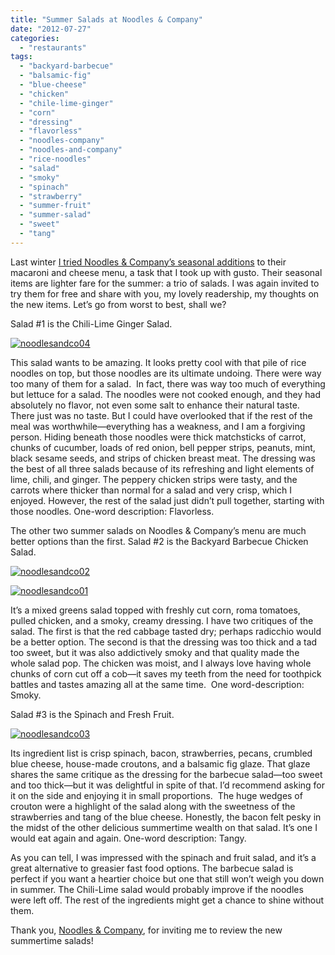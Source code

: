 ```yaml
---
title: "Summer Salads at Noodles & Company"
date: "2012-07-27"
categories:
  - "restaurants"
tags:
  - "backyard-barbecue"
  - "balsamic-fig"
  - "blue-cheese"
  - "chicken"
  - "chile-lime-ginger"
  - "corn"
  - "dressing"
  - "flavorless"
  - "noodles-company"
  - "noodles-and-company"
  - "rice-noodles"
  - "salad"
  - "smoky"
  - "spinach"
  - "strawberry"
  - "summer-fruit"
  - "summer-salad"
  - "sweet"
  - "tang"
---
```


Last winter [I tried Noodles & Company’s seasonal additions](http://www.thegourmez.com/2012/04/mac-and-cheese-at-noodles-company/) to their macaroni and cheese menu, a task that I took up with gusto. Their seasonal items are lighter fare for the summer: a trio of salads. I was again invited to try them for free and share with you, my lovely readership, my thoughts on the new items. Let’s go from worst to best, shall we?

Salad #1 is the Chili-Lime Ginger Salad.

[![](http://s3.amazonaws.com/thegourmez-wpmedia/2012/07/noodlesandco04.jpg "noodlesandco04")](http://s3.amazonaws.com/thegourmez-wpmedia/2012/07/noodlesandco04.jpg)

This salad wants to be amazing. It looks pretty cool with that pile of rice noodles on top, but those noodles are its ultimate undoing. There were way too many of them for a salad.  In fact, there was way too much of everything but lettuce for a salad. The noodles were not cooked enough, and they had absolutely no flavor, not even some salt to enhance their natural taste. There just was no taste. But I could have overlooked that if the rest of the meal was worthwhile—everything has a weakness, and I am a forgiving person. Hiding beneath those noodles were thick matchsticks of carrot, chunks of cucumber, loads of red onion, bell pepper strips, peanuts, mint, black sesame seeds, and strips of chicken breast meat. The dressing was the best of all three salads because of its refreshing and light elements of lime, chili, and ginger. The peppery chicken strips were tasty, and the carrots where thicker than normal for a salad and very crisp, which I enjoyed. However, the rest of the salad just didn’t pull together, starting with those noodles. One-word description: Flavorless.

The other two summer salads on Noodles & Company’s menu are much better options than the first. Salad #2 is the Backyard Barbecue Chicken Salad.




<div class="caption">

[![](http://s3.amazonaws.com/thegourmez-wpmedia/2012/07/noodlesandco02.jpg "noodlesandco02")](http://s3.amazonaws.com/thegourmez-wpmedia/2012/07/noodlesandco02.jpg)</div>





<div class="caption">

[![](http://s3.amazonaws.com/thegourmez-wpmedia/2012/07/noodlesandco01.jpg "noodlesandco01")](http://s3.amazonaws.com/thegourmez-wpmedia/2012/07/noodlesandco01.jpg)</div>


It’s a mixed greens salad topped with freshly cut corn, roma tomatoes, pulled chicken, and a smoky, creamy dressing. I have two critiques of the salad. The first is that the red cabbage tasted dry; perhaps radicchio would be a better option. The second is that the dressing was too thick and a tad too sweet, but it was also addictively smoky and that quality made the whole salad pop. The chicken was moist, and I always love having whole chunks of corn cut off a cob—it saves my teeth from the need for toothpick battles and tastes amazing all at the same time.  One word-description: Smoky.

Salad #3 is the Spinach and Fresh Fruit.

[![](http://s3.amazonaws.com/thegourmez-wpmedia/2012/07/noodlesandco03.jpg "noodlesandco03")](http://s3.amazonaws.com/thegourmez-wpmedia/2012/07/noodlesandco03.jpg)

Its ingredient list is crisp spinach, bacon, strawberries, pecans, crumbled blue cheese, house-made croutons, and a balsamic fig glaze. That glaze shares the same critique as the dressing for the barbecue salad—too sweet and too thick—but it was delightful in spite of that. I’d recommend asking for it on the side and enjoying it in small proportions.  The huge wedges of crouton were a highlight of the salad along with the sweetness of the strawberries and tang of the blue cheese. Honestly, the bacon felt pesky in the midst of the other delicious summertime wealth on that salad. It’s one I would eat again and again. One-word description: Tangy.

As you can tell, I was impressed with the spinach and fruit salad, and it’s a great alternative to greasier fast food options. The barbecue salad is perfect if you want a heartier choice but one that still won’t weigh you down in summer. The Chili-Lime salad would probably improve if the noodles were left off. The rest of the ingredients might get a chance to shine without them.

Thank you, [Noodles & Company](http://www.noodles.com/ "Noodles & Company"), for inviting me to review the new summertime salads!
